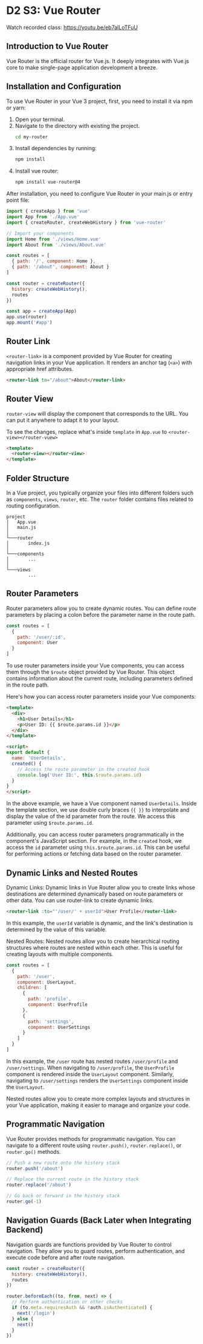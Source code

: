 # D2 S3: Vue Router

Watch recorded class: https://youtu.be/eb7alLoTFuU

## Introduction to Vue Router
Vue Router is the official router for Vue.js. It deeply integrates with Vue.js core to make single-page application development a breeze.

## Installation and Configuration
To use Vue Router in your Vue 3 project, first, you need to install it via npm or yarn:

1. Open your terminal.
2. Navigate to the directory with existing the project.
   ```bash
   cd my-router
   ```
3. Install dependencies by running:
   ```bash
   npm install
   ```
4. Install vue router:
    ```bash
    npm install vue-router@4
    ```

After installation, you need to configure Vue Router in your main.js or entry point file:

```javascript
import { createApp } from 'vue'
import App from './App.vue'
import { createRouter, createWebHistory } from 'vue-router'

// Import your components
import Home from './views/Home.vue'
import About from './views/About.vue'

const routes = [
  { path: '/', component: Home },
  { path: '/about', component: About }
]

const router = createRouter({
  history: createWebHistory(),
  routes
})

const app = createApp(App)
app.use(router)
app.mount('#app')
```


## Router Link
`<router-link>` is a component provided by Vue Router for creating navigation links in your Vue application. It renders an anchor tag (`<a>`) with appropriate href attributes.

```html
<router-link to="/about">About</router-link>
```

## Router View
`router-view` will display the component that corresponds to the URL. You can put it anywhere to adapt it to your layout.

To see the changes, replace what's inside `template` in `App.vue` to `<router-view></router-vuew>`
```html
<template>
  <router-view></router-view>
</template>
```

## Folder Structure
In a Vue project, you typically organize your files into different folders such as `components`, `views`, `router`, etc. The `router` folder contains files related to routing configuration.

```
project
│   App.vue
│   main.js
│
└───router
│       index.js
│   
└───components
│       ...
│   
└───views
        ...
```

## Router Parameters
Router parameters allow you to create dynamic routes. You can define route parameters by placing a colon before the parameter name in the route path.

```javascript
const routes = [
  {
    path: '/user/:id',
    component: User
  }
]
```
To use router parameters inside your Vue components, you can access them through the `$route` object provided by Vue Router. This object contains information about the current route, including parameters defined in the route path.

Here's how you can access router parameters inside your Vue components:

```html
<template>
  <div>
    <h1>User Details</h1>
    <p>User ID: {{ $route.params.id }}</p>
  </div>
</template>

<script>
export default {
  name: 'UserDetails',
  created() {
    // Access the route parameter in the created hook
    console.log('User ID:', this.$route.params.id)
  }
}
</script>
```
In the above example, we have a Vue component named `UserDetails`. Inside the template section, we use double curly braces `{{ }}` to interpolate and display the value of the id parameter from the route. We access this parameter using `$route.params.id`.

Additionally, you can access router parameters programmatically in the component's JavaScript section. For example, in the `created` hook, we access the `id` parameter using `this.$route.params.id`. This can be useful for performing actions or fetching data based on the router parameter.

## Dynamic Links and Nested Routes

Dynamic Links:
Dynamic links in Vue Router allow you to create links whose destinations are determined dynamically based on route parameters or other data. You can use router-link to create dynamic links.

```html
<router-link :to="'/user/' + userId">User Profile</router-link>
```

In this example, the `userId` variable is dynamic, and the link's destination is determined by the value of this variable.

Nested Routes:
Nested routes allow you to create hierarchical routing structures where routes are nested within each other. This is useful for creating layouts with multiple components.

```javascript
const routes = [
  {
    path: '/user',
    component: UserLayout,
    children: [
      {
        path: 'profile',
        component: UserProfile
      },
      {
        path: 'settings',
        component: UserSettings
      }
    ]
  }
]
```

In this example, the `/user` route has nested routes `/user/profile` and `/user/settings`. When navigating to `/user/profile`, the `UserProfile` component is rendered inside the `UserLayout` component. Similarly, navigating to `/user/settings` renders the `UserSettings` component inside the `UserLayout`.

Nested routes allow you to create more complex layouts and structures in your Vue application, making it easier to manage and organize your code.


## Programmatic Navigation
Vue Router provides methods for programmatic navigation. You can navigate to a different route using `router.push()`, `router.replace()`, or `router.go()` methods.

```javascript
// Push a new route onto the history stack
router.push('/about')

// Replace the current route in the history stack
router.replace('/about')

// Go back or forward in the history stack
router.go(-1)
```

## Navigation Guards (Back Later when Integrating Backend)
Navigation guards are functions provided by Vue Router to control navigation. They allow you to guard routes, perform authentication, and execute code before and after route navigation.

```javascript
const router = createRouter({
  history: createWebHistory(),
  routes
})

router.beforeEach((to, from, next) => {
  // Perform authentication or other checks
  if (to.meta.requiresAuth && !auth.isAuthenticated) {
    next('/login')
  } else {
    next()
  }
})
```
